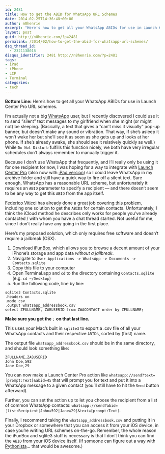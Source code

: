 ```yaml
---
id: 2481
title: How to get the ABID for WhatsApp URL Schemes
date: 2014-02-25T14:36:48+00:00
author: n8henrie
excerpt: "Here's how to get all your WhatsApp ABIDs for use in Launch Center Pro URL schemes."
layout: post
guid: http://n8henrie.com/?p=2481
permalink: /2014/02/how-to-get-the-abid-for-whatsapp-url-schemes/
dsq_thread_id:
  - 2321138016
disqus_identifier: 2481 http://n8henrie.com/?p=2481
tags:
- iPad
- iPhone
- LCP
- Terminal
categories:
- tech
---
```

**Bottom Line:** Here’s how to get all your WhatsApp ABIDs for use in Launch Center Pro URL schemes.<!--more-->

I’m actually not a big <a target="_blank" href="https://itunes.apple.com/us/app/whatsapp-messenger/id310633997?mt=8&at=10l5H6" title="WhatsApp Messenger">WhatsApp</a> user, but I recently discovered I could use it to send “silent” text messages to my girlfriend when she might (or might not) be sleeping. (Basically, a text that gives a “can’t miss it visually” pop-up banner, but doesn’t make any sound or vibration. That way, if she’s asleep it won’t wake her but she’ll see it as soon as she gets up and looks at her phone. If she’s already awake, she should see it relatively quickly as well.) While `Do Not Disturb` fulfills this function nicely, we both have very irregular schedules don’t always remember to manually trigger it.

Because I don’t use WhatsApp that frequently, and I’ll really only be using it for one recipient for now, I was hoping for a way to integrate with <a target="_blank" href="https://itunes.apple.com/us/app/launch-center-pro/id532016360?mt=8&at=10l5H6" title="Launch Center Pro for iPhone">Launch Center Pro</a> (also now with <a target="_blank" href="https://itunes.apple.com/us/app/launch-center-pro-for-ipad/id799664902?mt=8&uo=4&at=10l5H6" title="Launch Center Pro for iPad">iPad version</a>) so I could leave WhatsApp in my archive folder and still have a quick way to fire off a silent text. Sure enough, WhatsApp has a reasonable URL scheme, but unfortunately it requires an `ABID` parameter to specify a recipient — and there doesn’t seem to be any way to get this `ABID` from the app itself.

<a target="_blank" href="https://twitter.com/viticci">Federico Viticci</a> has already done a great job <a target="_blank" href="http://www.macstories.net/tutorials/use-whatsapps-url-scheme-with-drafts-launch-center-pro-or-a-bookmarklet/">covering this problem</a>, including one solution to get the `ABID`s for certain contacts. Unfortunately, I think the iCloud method he describes only works for people you’ve already contacted / with whom you have a chat thread started. Not useful for me, since I don’t really have any going in the first place.

Here’s my proposed solution, which only requires free software and doesn’t require a jailbreak (OSX).

  1. Download <a target="_blank" href="http://www.i-funbox.com/ifunboxmac/" title="iFunBox for Mac | File Manager, Browser, Explorer, Transferer ...">iFunBox</a>, which allows you to browse a decent amount of your iPhone’s storage and app data _without a jailbreak_.
  2. Navigate to `User Applications -> WhatsApp -> Documents -> Contacts.sqlite`
  3. Copy this file to your computer
  4. Open Terminal.app and `cd` to the directory containing `Contacts.sqlite` (e.g. `cd ~/Desktop`)
  5. Run the following code, line by line:

```shell_session
sqlite3 Contacts.sqlite
.headers on
.mode csv
.output whatsapp_addressbook.csv
select ZFULLNAME, ZABUSERID from ZWACONTACT order by ZFULLNAME;
```

**Make sure you get the** `;` **on that last line.**

This uses your Mac’s built in `sqlite3` to export a .csv file of all your WhatsApp contacts and their respective `ABID`s, sorted by (first) name.

The output file `whatsapp_addressbook.csv` should be in the same directory, and should look something like:

```plaintext
ZFULLNAME,ZABUSERID
John Doe,592
Jane Doe,29
```

You can now make a Launch Center Pro action like `whatsapp://send?text=[prompt:Text]&abid=45` that will prompt you for text and put it into a WhatsApp message to a given contact (you’ll still have to hit the `Send` button afterward).

Further, you can set the action up to let you choose the recipient from a list of common WhatsApp contacts: `whatsapp://send?abid=[list:Recipient|John=592|Jane=29]&text=[prompt:Text]`.

Finally, I recommend taking the `whatsapp_addressbook.csv` and putting it in your Dropbox or somewhere that you can access it from your iOS device, in case you’re writing URL schemes on-the-go. Remember, the whole reason the iFunBox and sqlite3 stuff is necessary is that I don’t think you can find the `ABID` from your iOS device itself. (If someone can figure out a way with <a target="_blank" href="https://itunes.apple.com/us/app/pythonista/id528579881?mt=8&uo=4&at=10l5H6" title="Pythonista">Pythonista</a>… that would be awesome.)
